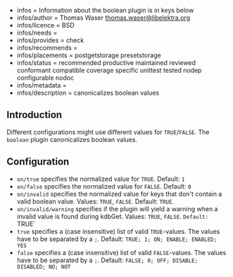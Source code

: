 - infos = Information about the boolean plugin is in keys below
- infos/author = Thomas Waser <thomas.waser@libelektra.org>
- infos/licence = BSD
- infos/needs =
- infos/provides = check
- infos/recommends =
- infos/placements = postgetstorage presetstorage
- infos/status = recommended productive maintained reviewed conformant compatible coverage specific unittest tested nodep configurable nodoc
- infos/metadata =
- infos/description = canonicalizes boolean values

## Introduction

Different configurations might use different values for `TRUE`/`FALSE`. The `boolean` plugin canonicalizes boolean values.

## Configuration

- `on/true` specifies the normalized value for `TRUE`. Default: `1`
- `on/false` specifies the normalized value for `FALSE`. Default: `0`
- `on/invalid` specifies the normalized value for keys that don't contain a valid boolean value. Values: `TRUE`, `FALSE`. Default: `TRUE`.
- `on/invalid/warning` specifies if the plugin will yield a warning when a invalid value is found during kdbGet. Values: `TRUE`, `FALSE`. `Default: `TRUE`
- `true` specifies a (case insensitive) list of valid `TRUE`-values. The values have to be separated by a `;`. Default: `TRUE; 1; ON; ENABLE; ENABLED; YES`
- `false` specifies a (case insensitive) list of valid `FALSE`-values. The values have to be separated by a `;`. Default: `FALSE; 0; OFF; DISABLE; DISABLED; NO; NOT`
